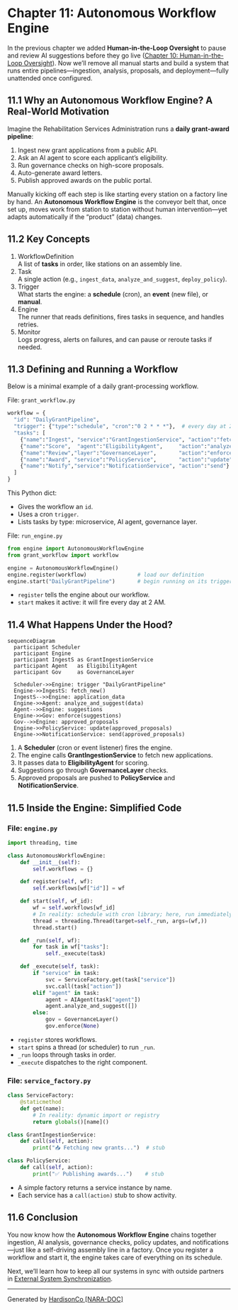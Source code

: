 # Chapter 11: Autonomous Workflow Engine

In the previous chapter we added **Human-in-the-Loop Oversight** to pause and review AI suggestions before they go live ([Chapter 10: Human-in-the-Loop Oversight](10_human_in_the_loop_oversight_.md)). Now we’ll remove all manual starts and build a system that runs entire pipelines—ingestion, analysis, proposals, and deployment—fully unattended once configured.

## 11.1 Why an Autonomous Workflow Engine? A Real-World Motivation

Imagine the Rehabilitation Services Administration runs a **daily grant-award pipeline**:

1. Ingest new grant applications from a public API.  
2. Ask an AI agent to score each applicant’s eligibility.  
3. Run governance checks on high-score proposals.  
4. Auto-generate award letters.  
5. Publish approved awards on the public portal.

Manually kicking off each step is like starting every station on a factory line by hand. An **Autonomous Workflow Engine** is the conveyor belt that, once set up, moves work from station to station without human intervention—yet adapts automatically if the “product” (data) changes.

## 11.2 Key Concepts

1. WorkflowDefinition  
   A list of **tasks** in order, like stations on an assembly line.  
2. Task  
   A single action (e.g., `ingest_data`, `analyze_and_suggest`, `deploy_policy`).  
3. Trigger  
   What starts the engine: a **schedule** (cron), an **event** (new file), or **manual**.  
4. Engine  
   The runner that reads definitions, fires tasks in sequence, and handles retries.  
5. Monitor  
   Logs progress, alerts on failures, and can pause or reroute tasks if needed.

## 11.3 Defining and Running a Workflow

Below is a minimal example of a daily grant-processing workflow.

File: `grant_workflow.py`
```python
workflow = {
  "id": "DailyGrantPipeline",
  "trigger": {"type":"schedule", "cron":"0 2 * * *"},  # every day at 2 AM
  "tasks": [
    {"name":"Ingest", "service":"GrantIngestionService", "action":"fetch_new"},
    {"name":"Score",  "agent":"EligibilityAgent",     "action":"analyze_and_suggest"},
    {"name":"Review","layer":"GovernanceLayer",       "action":"enforce"},
    {"name":"Award", "service":"PolicyService",       "action":"update"},
    {"name":"Notify","service":"NotificationService", "action":"send"}
  ]
}
```
This Python dict:

- Gives the workflow an `id`.  
- Uses a cron `trigger`.  
- Lists tasks by type: microservice, AI agent, governance layer.

File: `run_engine.py`
```python
from engine import AutonomousWorkflowEngine
from grant_workflow import workflow

engine = AutonomousWorkflowEngine()
engine.register(workflow)                # load our definition
engine.start("DailyGrantPipeline")       # begin running on its trigger
```
- `register` tells the engine about our workflow.  
- `start` makes it active: it will fire every day at 2 AM.

## 11.4 What Happens Under the Hood?

```mermaid
sequenceDiagram
  participant Scheduler
  participant Engine
  participant IngestS as GrantIngestionService
  participant Agent   as EligibilityAgent
  participant Gov     as GovernanceLayer

  Scheduler->>Engine: trigger "DailyGrantPipeline"
  Engine->>IngestS: fetch_new()
  IngestS-->>Engine: application_data
  Engine->>Agent: analyze_and_suggest(data)
  Agent-->>Engine: suggestions
  Engine->>Gov: enforce(suggestions)
  Gov-->>Engine: approved_proposals
  Engine->>PolicyService: update(approved_proposals)
  Engine->>NotificationService: send(approved_proposals)
```
1. A **Scheduler** (cron or event listener) fires the engine.  
2. The engine calls **GrantIngestionService** to fetch new applications.  
3. It passes data to **EligibilityAgent** for scoring.  
4. Suggestions go through **GovernanceLayer** checks.  
5. Approved proposals are pushed to **PolicyService** and **NotificationService**.

## 11.5 Inside the Engine: Simplified Code

### File: `engine.py`
```python
import threading, time

class AutonomousWorkflowEngine:
    def __init__(self):
        self.workflows = {}

    def register(self, wf):
        self.workflows[wf["id"]] = wf

    def start(self, wf_id):
        wf = self.workflows[wf_id]
        # In reality: schedule with cron library; here, run immediately
        thread = threading.Thread(target=self._run, args=(wf,))
        thread.start()

    def _run(self, wf):
        for task in wf["tasks"]:
            self._execute(task)

    def _execute(self, task):
        if "service" in task:
            svc = ServiceFactory.get(task["service"])
            svc.call(task["action"])
        elif "agent" in task:
            agent = AIAgent(task["agent"])
            agent.analyze_and_suggest([])
        else:
            gov = GovernanceLayer()
            gov.enforce(None)
```
- `register` stores workflows.  
- `start` spins a thread (or scheduler) to run `_run`.  
- `_run` loops through tasks in order.  
- `_execute` dispatches to the right component.

### File: `service_factory.py`
```python
class ServiceFactory:
    @staticmethod
    def get(name):
        # In reality: dynamic import or registry
        return globals()[name]()

class GrantIngestionService:
    def call(self, action):
        print("📥 Fetching new grants...")  # stub

class PolicyService:
    def call(self, action):
        print("✅ Publishing awards...")    # stub
```
- A simple factory returns a service instance by name.  
- Each service has a `call(action)` stub to show activity.

## 11.6 Conclusion

You now know how the **Autonomous Workflow Engine** chains together ingestion, AI analysis, governance checks, policy updates, and notifications—just like a self-driving assembly line in a factory. Once you register a workflow and start it, the engine takes care of everything on its schedule.

Next, we’ll learn how to keep all our systems in sync with outside partners in [External System Synchronization](12_external_system_synchronization_.md).

---

Generated by [HardisonCo [NARA-DOC]](https://github.com/The-Pocket/Tutorial-Codebase-Knowledge)